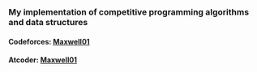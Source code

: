 ### My implementation of competitive programming algorithms and data structures

#### Codeforces: <a href="https://codeforces.com/profile/Maxwell01"> Maxwell01 </a>
#### Atcoder: <a href="https://atcoder.jp/users/Maxwell01"> Maxwell01 </a>